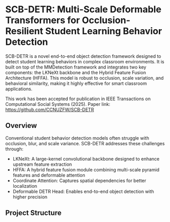# SCB-DETR: Multi-Scale Deformable Transformers for Occlusion-Resilient Student Learning Behavior Detection

SCB-DETR is a novel end-to-end object detection framework designed to detect student learning behaviors in complex classroom environments. It is built on top of the MMDetection framework and integrates two key components: the LKNeXt backbone and the Hybrid Feature Fusion Architecture (HFFA). This model is robust to occlusion, scale variation, and behavioral similarity, making it highly effective for smart classroom applications.

This work has been accepted for publication in IEEE Transactions on Computational Social Systems (2025). Paper link: https://github.com/CCNUZFW/SCB-DETR

## Overview

Conventional student behavior detection models often struggle with occlusion, blur, and scale variance. SCB-DETR addresses these challenges through:

- LKNeXt: A large-kernel convolutional backbone designed to enhance upstream feature extraction
- HFFA: A hybrid feature fusion module combining multi-scale pyramid features and deformable attention
- Coordinate Attention: Captures spatial dependencies for better localization
- Deformable DETR Head: Enables end-to-end object detection with higher precision

## Project Structure
